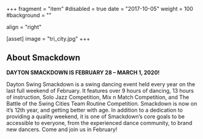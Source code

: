 +++
fragment = "item"
#disabled = true
date = "2017-10-05"
weight = 100
#background = ""

align = "right"

[asset]
image = "tri_city.jpg"
+++

## About Smackdown

**DAYTON SMACKDOWN IS FEBRUARY 28 – MARCH 1, 2020!**

Dayton Swing Smackdown is a swing dancing event held every year on the last full weekend of February. It features over 9 hours of dancing, 13 hours of instruction, Solo Jazz Competition, Mix n Match Competition, and The Battle of the Swing Cities Team Routine Competition.  Smackdown is now on it’s 12th  year, and getting better with age.  In addition to a dedication to providing a quality weekend, it is one of Smackdown’s core goals to be accessible to everyone, from the experienced dance community, to brand new dancers.  Come and join us in February!
